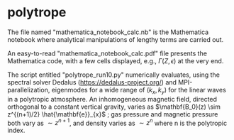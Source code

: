 # polytrope

The file named "mathematica_notebook_calc.nb" is the Mathematica notebook where analytical manipulations of lengthy terms are carried out.

An easy-to-read "mathematica_notebook_calc.pdf" file presents the Mathematica code, with a few cells displayed, e.g., $\Gamma(Z,\epsilon)$ at the very end.

The script entitled "polytrope_run10.py" numerically evaluates, using the spectral solver Dedalus (https://dedalus-project.org/) and MPI-parallelization, eigenmodes for a wide range of $(k_x, k_y)$ for the linear waves in a polytropic atmosphere. An inhomogeneous magnetic field, directed orthogonal to a constant vertical gravity, varies as $\mathbf{B_0}(z) \sim z^{(n+1)/2} \hat{\mathbf{e}}_{x}$ ; gas pressure and magnetic pressure both vary as $\sim z^{n+1}$, and density varies as $\sim z^n$ where n is the polytropic index.

